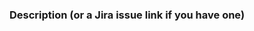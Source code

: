 ### Description (or a Jira issue link if you have one)

<!--
If this is your first contribution to Lucene, please make sure you have read the contribution guide.

https://github.com/apache/lucene/blob/main/CONTRIBUTING.md

-->
